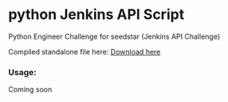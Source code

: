 # python Jenkins API Script
Python Engineer Challenge for seedstar (Jenkins API Challenge)

Compiled standalone file here: [Download here](https://drive.google.com/file/d/0B769bsBbbNKCaU5MNERpcU11MTQ/view?usp=sharing)

### Usage:

Coming soon